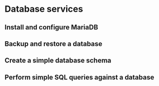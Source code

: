 # Database services

## Install and configure MariaDB

## Backup and restore a database

## Create a simple database schema

## Perform simple SQL queries against a database
